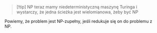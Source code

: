 >[!tip] NP
>teraz mamy niedeterministyczną maszynę Turinga i wystarczy, że jedna ścieżka jest wielomianowa, żeby być NP

Powiemy, że problem jest NP-zupełny, jeśli redukuje się on do problemu z NP.